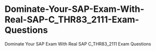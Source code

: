 # Dominate-Your-SAP-Exam-With-Real-SAP-C_THR83_2111-Exam-Questions
Dominate Your SAP Exam With Real SAP C_THR83_2111 Exam Questions
